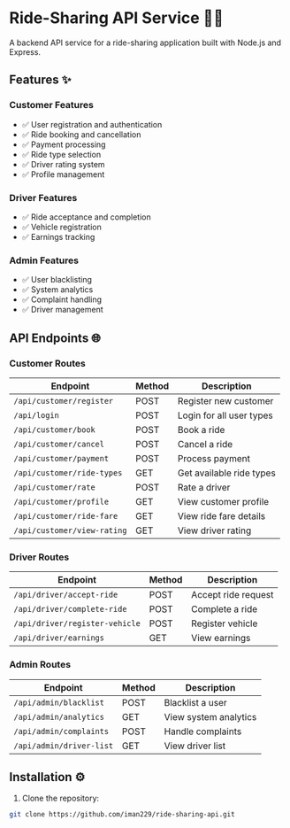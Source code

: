 # Ride-Sharing API Service 🚗💨

A backend API service for a ride-sharing application built with Node.js and Express.

## Features ✨

### Customer Features
- ✅ User registration and authentication
- ✅ Ride booking and cancellation
- ✅ Payment processing
- ✅ Ride type selection
- ✅ Driver rating system
- ✅ Profile management

### Driver Features
- ✅ Ride acceptance and completion
- ✅ Vehicle registration
- ✅ Earnings tracking

### Admin Features
- ✅ User blacklisting
- ✅ System analytics
- ✅ Complaint handling
- ✅ Driver management

## API Endpoints 🌐

### Customer Routes
| Endpoint | Method | Description |
|----------|--------|-------------|
| `/api/customer/register` | POST | Register new customer |
| `/api/login` | POST | Login for all user types |
| `/api/customer/book` | POST | Book a ride |
| `/api/customer/cancel` | POST | Cancel a ride |
| `/api/customer/payment` | POST | Process payment |
| `/api/customer/ride-types` | GET | Get available ride types |
| `/api/customer/rate` | POST | Rate a driver |
| `/api/customer/profile` | GET | View customer profile |
| `/api/customer/ride-fare` | GET | View ride fare details |
| `/api/customer/view-rating` | GET | View driver rating |

### Driver Routes
| Endpoint | Method | Description |
|----------|--------|-------------|
| `/api/driver/accept-ride` | POST | Accept ride request |
| `/api/driver/complete-ride` | POST | Complete a ride |
| `/api/driver/register-vehicle` | POST | Register vehicle |
| `/api/driver/earnings` | GET | View earnings |

### Admin Routes
| Endpoint | Method | Description |
|----------|--------|-------------|
| `/api/admin/blacklist` | POST | Blacklist a user |
| `/api/admin/analytics` | GET | View system analytics |
| `/api/admin/complaints` | POST | Handle complaints |
| `/api/admin/driver-list` | GET | View driver list |

## Installation ⚙️

1. Clone the repository:
```bash
git clone https://github.com/iman229/ride-sharing-api.git